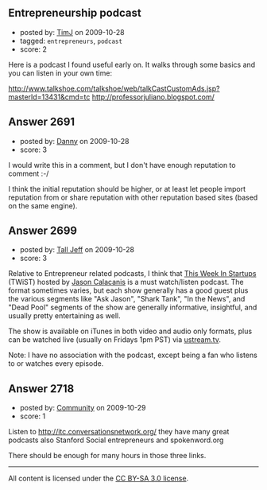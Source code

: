 ## Entrepreneurship podcast

- posted by: [TimJ](https://stackexchange.com/users/-1/1172-timj) on 2009-10-28
- tagged: `entrepreneurs`, `podcast`
- score: 2

Here is a podcast I found useful early on.  It walks through some basics and you can listen in your own time:

http://www.talkshoe.com/talkshoe/web/talkCastCustomAds.jsp?masterId=13431&cmd=tc
http://professorjuliano.blogspot.com/



## Answer 2691

- posted by: [Danny](https://stackexchange.com/users/-1/935-danny) on 2009-10-28
- score: 3

I would write this in a comment, but I don't have enough reputation to comment :-/

I think the initial reputation should be higher, or at least let people import reputation from or share reputation with other reputation based sites (based on the same engine).


## Answer 2699

- posted by: [Tall Jeff](https://stackexchange.com/users/-1/957-tall-jeff) on 2009-10-28
- score: 3

<p>Relative to Entrepreneur related podcasts, I think that <a href="http://thisweekinstartups.com/" rel="nofollow">This Week In Startups</a> (TWiST) hosted by <a href="http://thisweekinstartups.com/about-jason/" rel="nofollow">Jason Calacanis</a> is a must watch/listen podcast. The format sometimes varies, but each show generally has a good guest plus the various segments like "Ask Jason", "Shark Tank", "In the News", and "Dead Pool" segments of the show are generally informative, insightful, and usually pretty entertaining as well.</p>

<p>The show is available on iTunes in both video and audio only formats, plus can be watched live (usually on Fridays 1pm PST) via <a href="http://ustream.tv" rel="nofollow">ustream.tv</a>.</p>

<p>Note: I have no association with the podcast, except being a fan who listens to or watches every episode.</p>



## Answer 2718

- posted by: [Community](https://stackexchange.com/users/-1/-1-community) on 2009-10-29
- score: 1

Listen to http://itc.conversationsnetwork.org/ they have many great podcasts
also Stanford Social entrepreneurs and spokenword.org

There should be enough for many hours in those three links.



---

All content is licensed under the [CC BY-SA 3.0 license](https://creativecommons.org/licenses/by-sa/3.0/).
